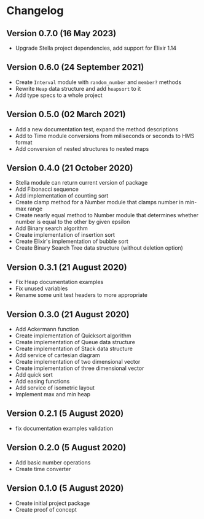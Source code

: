 # Changelog

## Version 0.7.0 (16 May 2023)

- Upgrade Stella project dependencies, add support for Elixir 1.14

## Version 0.6.0 (24 September 2021)

- Create `Interval` module with `random_number` and `member?` methods
- Rewrite `Heap` data structure and add `heapsort` to it
- Add type specs to a whole project

## Version 0.5.0 (02 March 2021)

- Add a new documentation test, expand the method descriptions
- Add to Time module conversions from miliseconds or seconds to HMS format
- Add conversion of nested structures to nested maps

## Version 0.4.0 (21 October 2020)

- Stella module can return current version of package
- Add Fibonacci sequence
- Add implementation of counting sort
- Create clamp method for a Number module that clamps number in min-max range
- Create nearly equal method to Number module that determines whether number is equal to the other by given epsilon
- Add Binary search algorithm
- Create implementation of insertion sort
- Create Elixir's implementation of bubble sort
- Create Binary Search Tree data structure (without deletion option)

## Version 0.3.1 (21 August 2020)

- Fix Heap documentation examples
- Fix unused variables
- Rename some unit test headers to more appropriate

## Version 0.3.0 (21 August 2020)

- Add Ackermann function
- Create implementation of Quicksort algorithm
- Create implementation of Queue data structure
- Create implementation of Stack data structure
- Add service of cartesian diagram
- Create implementation of two dimensional vector
- Create implementation of three dimensional vector
- Add quick sort
- Add easing functions
- Add service of isometric layout
- Implement max and min heap

## Version 0.2.1 (5 August 2020)

- fix documentation examples validation

## Version 0.2.0 (5 August 2020)

- Add basic number operations
- Create time converter

## Version 0.1.0 (5 August 2020)

- Create initial project package
- Create proof of concept
